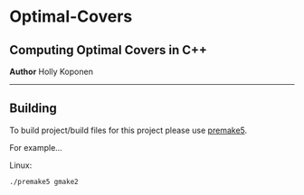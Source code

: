 # Optimal-Covers

## Computing Optimal Covers in C++

**Author** Holly Koponen

* * *

## Building

To build project/build files for this project please use [premake5](https://premake.github.io/).

For example...

Linux:
```bash
./premake5 gmake2
```
